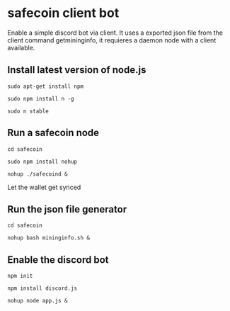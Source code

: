# safecoin client bot

Enable a simple discord bot via client. It uses a exported json file from the client command getmininginfo, it requieres a daemon node with a client available.

## Install latest version of node.js

```
sudo apt-get install npm

sudo npm install n -g

sudo n stable
```


## Run a safecoin node

```
cd safecoin 

sudo npm install nohup

nohup ./safecoind &

```
Let the wallet get synced 


## Run the json file generator

```
cd safecoin

nohup bash mininginfo.sh &
```

## Enable the discord bot
```
npm init 

npm install discord.js

nohup node app.js &
```
